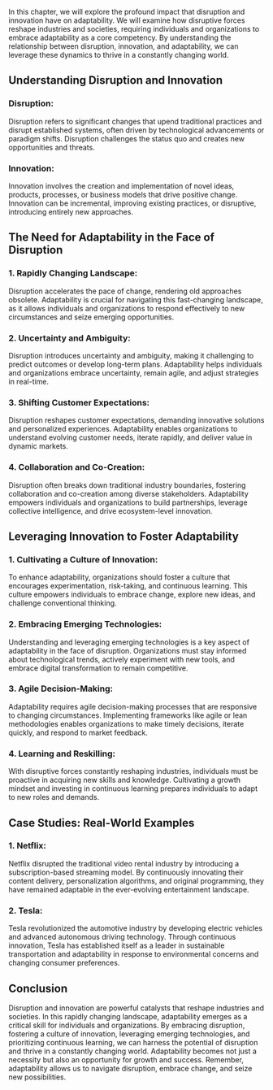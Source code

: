 
In this chapter, we will explore the profound impact that disruption and innovation have on adaptability. We will examine how disruptive forces reshape industries and societies, requiring individuals and organizations to embrace adaptability as a core competency. By understanding the relationship between disruption, innovation, and adaptability, we can leverage these dynamics to thrive in a constantly changing world.

**Understanding Disruption and Innovation**
-------------------------------------------

### Disruption:

Disruption refers to significant changes that upend traditional practices and disrupt established systems, often driven by technological advancements or paradigm shifts. Disruption challenges the status quo and creates new opportunities and threats.

### Innovation:

Innovation involves the creation and implementation of novel ideas, products, processes, or business models that drive positive change. Innovation can be incremental, improving existing practices, or disruptive, introducing entirely new approaches.

**The Need for Adaptability in the Face of Disruption**
-------------------------------------------------------

### 1. Rapidly Changing Landscape:

Disruption accelerates the pace of change, rendering old approaches obsolete. Adaptability is crucial for navigating this fast-changing landscape, as it allows individuals and organizations to respond effectively to new circumstances and seize emerging opportunities.

### 2. Uncertainty and Ambiguity:

Disruption introduces uncertainty and ambiguity, making it challenging to predict outcomes or develop long-term plans. Adaptability helps individuals and organizations embrace uncertainty, remain agile, and adjust strategies in real-time.

### 3. Shifting Customer Expectations:

Disruption reshapes customer expectations, demanding innovative solutions and personalized experiences. Adaptability enables organizations to understand evolving customer needs, iterate rapidly, and deliver value in dynamic markets.

### 4. Collaboration and Co-Creation:

Disruption often breaks down traditional industry boundaries, fostering collaboration and co-creation among diverse stakeholders. Adaptability empowers individuals and organizations to build partnerships, leverage collective intelligence, and drive ecosystem-level innovation.

**Leveraging Innovation to Foster Adaptability**
------------------------------------------------

### 1. Cultivating a Culture of Innovation:

To enhance adaptability, organizations should foster a culture that encourages experimentation, risk-taking, and continuous learning. This culture empowers individuals to embrace change, explore new ideas, and challenge conventional thinking.

### 2. Embracing Emerging Technologies:

Understanding and leveraging emerging technologies is a key aspect of adaptability in the face of disruption. Organizations must stay informed about technological trends, actively experiment with new tools, and embrace digital transformation to remain competitive.

### 3. Agile Decision-Making:

Adaptability requires agile decision-making processes that are responsive to changing circumstances. Implementing frameworks like agile or lean methodologies enables organizations to make timely decisions, iterate quickly, and respond to market feedback.

### 4. Learning and Reskilling:

With disruptive forces constantly reshaping industries, individuals must be proactive in acquiring new skills and knowledge. Cultivating a growth mindset and investing in continuous learning prepares individuals to adapt to new roles and demands.

**Case Studies: Real-World Examples**
-------------------------------------

### 1. Netflix:

Netflix disrupted the traditional video rental industry by introducing a subscription-based streaming model. By continuously innovating their content delivery, personalization algorithms, and original programming, they have remained adaptable in the ever-evolving entertainment landscape.

### 2. Tesla:

Tesla revolutionized the automotive industry by developing electric vehicles and advanced autonomous driving technology. Through continuous innovation, Tesla has established itself as a leader in sustainable transportation and adaptability in response to environmental concerns and changing consumer preferences.

**Conclusion**
--------------

Disruption and innovation are powerful catalysts that reshape industries and societies. In this rapidly changing landscape, adaptability emerges as a critical skill for individuals and organizations. By embracing disruption, fostering a culture of innovation, leveraging emerging technologies, and prioritizing continuous learning, we can harness the potential of disruption and thrive in a constantly changing world. Adaptability becomes not just a necessity but also an opportunity for growth and success. Remember, adaptability allows us to navigate disruption, embrace change, and seize new possibilities.
